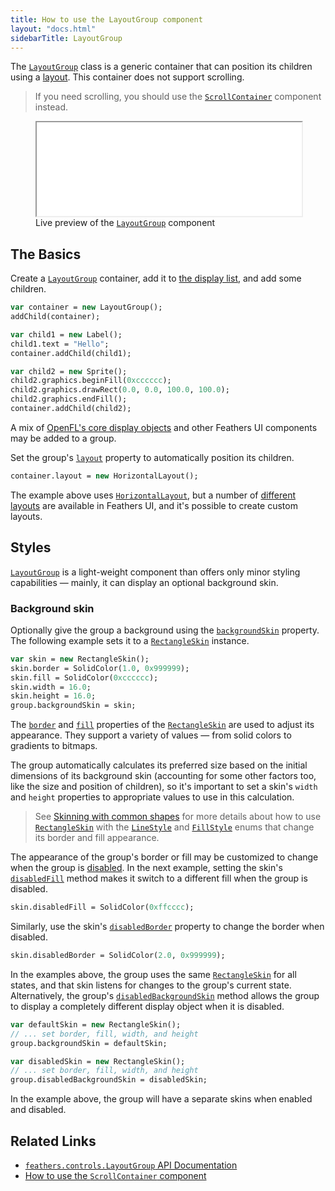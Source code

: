 ```yaml
---
title: How to use the LayoutGroup component
layout: "docs.html"
sidebarTitle: LayoutGroup
---
```


The [`LayoutGroup`](https://api.feathersui.com/current/feathers/controls/LayoutGroup.html) class is a generic container that can position its children using a [layout](https://api.feathersui.com/current/feathers/layout/). This container does not support scrolling.

> If you need scrolling, you should use the [`ScrollContainer`](./scroll-container.md) component instead.

<figure>
<iframe src="/learn/haxe-openfl/samples/layout-group.html" width="100%" height="150"></iframe>
<figcaption>Live preview of the <a href="https://api.feathersui.com/current/feathers/controls/LayoutGroup.html"><code>LayoutGroup</code></a> component</figcaption>
</figure>

## The Basics

Create a [`LayoutGroup`](https://api.feathersui.com/current/feathers/controls/LayoutGroup.html) container, add it to [the display list](https://books.openfl.org/openfl-developers-guide/display-programming/basics-of-display-programming.html), and add some children.

```haxe
var container = new LayoutGroup();
addChild(container);

var child1 = new Label();
child1.text = "Hello";
container.addChild(child1);

var child2 = new Sprite();
child2.graphics.beginFill(0xcccccc);
child2.graphics.drawRect(0.0, 0.0, 100.0, 100.0);
child2.graphics.endFill();
container.addChild(child2);
```

A mix of [OpenFL's core display objects](https://books.openfl.org/openfl-developers-guide/display-programming/core-display-classes.html) and other Feathers UI components may be added to a group.

Set the group's [`layout`](https://api.feathersui.com/current/feathers/layout/feathers/controls/LayoutGroup.html#layout) property to automatically position its children.

```haxe
container.layout = new HorizontalLayout();
```

The example above uses [`HorizontalLayout`](https://api.feathersui.com/current/feathers/layout/HorizontalLayout.html), but a number of [different layouts](https://api.feathersui.com/current/feathers/layout/) are available in Feathers UI, and it's possible to create custom layouts.

## Styles

[`LayoutGroup`](https://api.feathersui.com/current/feathers/controls/LayoutGroup.html) is a light-weight component than offers only minor styling capabilities — mainly, it can display an optional background skin.

### Background skin

Optionally give the group a background using the [`backgroundSkin`](https://api.feathersui.com/current/feathers/controls/LayoutGroup.html#backgroundSkin) property. The following example sets it to a [`RectangleSkin`](https://api.feathersui.com/current/feathers/skins/RectangleSkin.html) instance.

```haxe
var skin = new RectangleSkin();
skin.border = SolidColor(1.0, 0x999999);
skin.fill = SolidColor(0xcccccc);
skin.width = 16.0;
skin.height = 16.0;
group.backgroundSkin = skin;
```

The [`border`](https://api.feathersui.com/current/feathers/skins/BaseGraphicsPathSkin.html#border) and [`fill`](https://api.feathersui.com/current/feathers/skins/BaseGraphicsPathSkin.html#fill) properties of the [`RectangleSkin`](https://api.feathersui.com/current/feathers/skins/RectangleSkin.html) are used to adjust its appearance. They support a variety of values — from solid colors to gradients to bitmaps.

The group automatically calculates its preferred size based on the initial dimensions of its background skin (accounting for some other factors too, like the size and position of children), so it's important to set a skin's `width` and `height` properties to appropriate values to use in this calculation.

> See [Skinning with common shapes](./shape-skins.md) for more details about how to use [`RectangleSkin`](https://api.feathersui.com/current/feathers/skins/RectangleSkin.html) with the [`LineStyle`](https://api.feathersui.com/current/feathers/graphics/LineStyle.html) and [`FillStyle`](https://api.feathersui.com/current/feathers/graphics/FillStyle.html) enums that change its border and fill appearance.

The appearance of the group's border or fill may be customized to change when the group is [disabled](https://api.feathersui.com/current/feathers/core/IUIControl.html#enabled). In the next example, setting the skin's [`disabledFill`](https://api.feathersui.com/current/feathers/skins/RectangleSkin.html#disabledFill) method makes it switch to a different fill when the group is disabled.

```haxe
skin.disabledFill = SolidColor(0xffcccc);
```

Similarly, use the skin's [`disabledBorder`](https://api.feathersui.com/current/feathers/skins/RectangleSkin.html#disabledBorder) property to change the border when disabled.

```haxe
skin.disabledBorder = SolidColor(2.0, 0x999999);
```

In the examples above, the group uses the same [`RectangleSkin`](https://api.feathersui.com/current/feathers/skins/RectangleSkin.html) for all states, and that skin listens for changes to the group's current state. Alternatively, the group's [`disabledBackgroundSkin`](https://api.feathersui.com/current/feathers/controls/LayoutGroup.html#disabledBackgroundSkin) method allows the group to display a completely different display object when it is disabled.

```haxe
var defaultSkin = new RectangleSkin();
// ... set border, fill, width, and height
group.backgroundSkin = defaultSkin;

var disabledSkin = new RectangleSkin();
// ... set border, fill, width, and height
group.disabledBackgroundSkin = disabledSkin;
```

In the example above, the group will have a separate skins when enabled and disabled.

## Related Links

- [`feathers.controls.LayoutGroup` API Documentation](https://api.feathersui.com/current/feathers/controls/LayoutGroup.html)
- [How to use the `ScrollContainer` component](./scroll-container.md)
